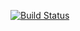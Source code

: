 [![Build Status](https://travis-ci.com/WojciechMigda/Tsetlini.svg?branch=master)](https://travis-ci.com/WojciechMigda/Tsetlini)

